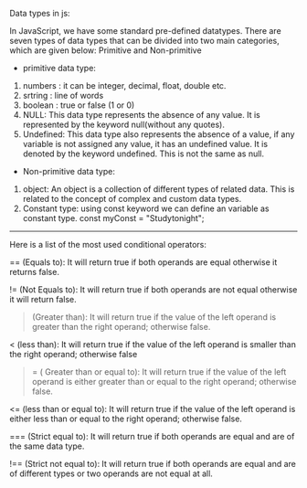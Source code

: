 Data types in js:

In JavaScript, we have some standard pre-defined datatypes. There are seven types of data types that can be divided into two main categories, which are given below: Primitive and Non-primitive

* primitive data type:
1. numbers : it can be integer, decimal, float, double etc.
2.  srtring : line of words
3.  boolean : true or false (1 or 0)
4.  NULL: This data type represents the absence of any value. It is represented by the keyword null(without any quotes).
5.  Undefined: This data type also represents the absence of a value, if any variable is not assigned any value, it has an undefined value. It is denoted by the keyword undefined. This is not the same as null.

* Non-primitive data type:
1. object:  An object is a collection of different types of related data. This is related to the concept of complex and custom data types.
2. Constant type: using const keyword we can define an variable as constant type.  const myConst = "Studytonight";
***************************************************************************************************************

Here is a list of the most used conditional operators:

== (Equals to): It will return true if both operands are equal otherwise it returns false.

!= (Not Equals to): It will return true if both operands are not equal otherwise it will return false.

 > (Greater than): It will return true if the value of the left operand is greater than the right operand; otherwise false.

< (less than): It will return true if the value of the left operand is smaller than the right operand; otherwise false

 >= ( Greater than or equal to): It will return true if the value of the left operand is either greater than or equal to the right operand; otherwise false.

<= (less than or equal to): It will return true if the value of the left operand is either less than or equal to the right operand; otherwise false.

=== (Strict equal to): It will return true if both operands are equal and are of the same data type.

!== (Strict not equal to): It will return true if both operands are equal and are of different types or two operands are not equal at all.
